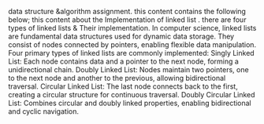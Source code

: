 data structure &algorithm assignment. this content contains the following below;
this content  about the Implementation of linked list .
there are four types of linked lists & Their implementation.
In computer science, linked lists are fundamental data structures used for dynamic data storage.
They consist of nodes connected by pointers, enabling flexible data manipulation.
Four primary types of linked lists are commonly implemented:
Singly Linked List: Each node contains data and a pointer to the next node, forming a unidirectional chain.
Doubly Linked List: Nodes maintain two pointers, one to the next node and another to the previous, allowing bidirectional traversal.
Circular Linked List: The last node connects back to the first, creating a circular structure for continuous traversal.
Doubly Circular Linked List: Combines circular and doubly linked properties, enabling bidirectional and cyclic navigation. 
